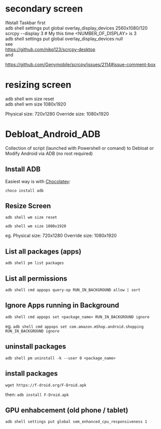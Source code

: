 # secondary screen
INstall Taskbar first
</br>
adb shell settings put global overlay_display_devices 2560x1080/120
</br>
scrcpy --display 3  # My this time <NUMBER_OF_DISPLAY> is 3
</br>
adb shell settings put global overlay_display_devices null
</br>
see
</br>
https://github.com/nikp123/scrcpy-desktop
</br>and

https://github.com/Genymobile/scrcpy/issues/2114#issue-comment-box

# resizing screen
adb shell wm size reset
</br>
adb shell wm size 1080x1920
</br>

Physical size: 720x1280
Override size: 1080x1920


# Debloat_Android_ADB
Collection of script (launched with Powershell or comand) to Debloat or Modify Android via  ADB (no root required)

## Install ADB
Easiest way is with <a href="https://chocolatey.org/install" target="_blank">Chocolatey</a>:

`choco install adb` 

## Resize Screen

`adb shell wm size reset`

`adb shell wm size 1080x1920`

eg.
Physical size: 720x1280
Override size: 1080x1920

## List all packages (apps)
`adb shell pm list packages`


## List all permissions
`adb shell cmd appops query-op RUN_IN_BACKGROUND allow | sort`


## Ignore Apps running in Background

`adb shell cmd appops set <package_name> RUN_IN_BACKGROUND ignore`

eg.
`adb shell cmd appops set com.amazon.mShop.android.shopping RUN_IN_BACKGROUND ignore`

## uninstall packages
`adb shell pm uninstall -k --user 0 <package_name>`

## install packages
`wget https://f-droid.org/F-Droid.apk`

then:
`adb install F-Droid.apk`

## GPU enhabcement (old phone / tablet)
`adb shell settings put global sem_enhanced_cpu_responsiveness 1`

